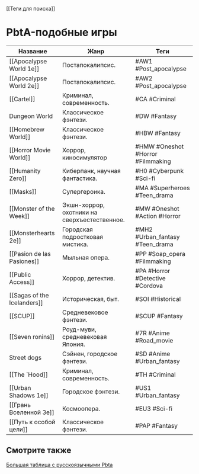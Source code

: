 [[Теги для поиска]]

# PbtA-подобные игры

| Название                    | Жанр                                         | Теги                              |
| --------------------------- | -------------------------------------------- |-----------------------------------|
| [[Apocalypse World 1e]]     | Постапокалипсис.                             | #AW1 #Post_apocalypse             |
| [[Apocalypse World 2e]]     | Постапокалипсис.                             | #AW2 #Post_apocalypse             |
| [[Cartel]]                  | Криминал, современность.                     | #CA #Criminal                     |
| Dungeon World               | Классическое фэнтези.                        | #DW #Fantasy                      |
| [[Homebrew World]]          | Классическое фэнтези.                        | #HBW #Fantasy                     |
| [[Horror Movie World]]      | Хоррор, киносимулятор                        | #HMW #Oneshot #Horror #Filmmaking |
| [[Humanity Zero]]           | Киберпанк, научная фантастика.               | #H0 #Cyberpunk #Sci-fi            |
| [[Masks]]                   | Супергероика.                                | #MA #Superheroes #Teen_drama      |
| [[Monster of the Week]]     | Экшн-хоррор, охотники на сверхъестественное. | #MW #Oneshot #Action #Horror      |
| [[Monsterhearts 2e]]        | Городская подростковая мистика.              | #MH2 #Urban_fantasy #Teen_drama   |
| [[Pasion de las Pasiones]]  | Мыльная опера.                               | #PP #Soap_opera #Filmmaking       |
| [[Public Access]]           | Хоррор, детектив.                            | #PA #Horror #Detective #Cordova   |
| [[Sagas of the Icelanders]] | Историческая, быт.                           | #SOI #Historical                  |
| [[SCUP]]                    | Средневековое фэнтези.                       | #SCUP #Fantasy                    |
| [[Seven ronins]]            | Роуд-муви, средневековая Япония.             | #7R #Anime #Road_movie            |
| Street dogs                 | Сэйнен, городское фэнтези.                   | #SD #Anime #Urban_fantasy         |
| [[The `Hood]]               | Криминал, современность.                     | #TH #Criminal                     |
| [[Urban Shadows 1e]]        | Городское фэнтези.                           | #US1 #Urban_fantasy               |
| [[Грань Вселенной 3e]]      | Космоопера.                                  | #EU3 #Sci-fi                      |
| [[Путь к особой цели]]      | Классическое фэнтези.                        | #PAP #Fantasy                     |

## Смотрите также
[Большая таблица с русскоязычными Pbta](https://docs.google.com/spreadsheets/d/1YcUKNyM_m6SVVek65giyBSm5zjThc6mhHUFl6MWAgZU/edit)


